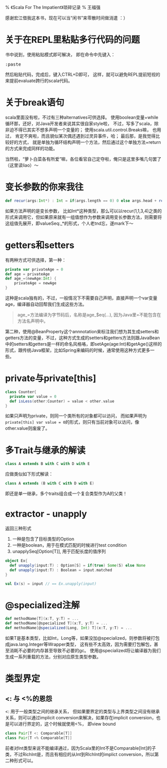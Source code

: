 % 《Scala For The Impatient》琐碎记录
% 王福强

感谢宏江借我这本书，现在可以当“闲书”来零散时间做消遣 ：）

# 关于在REPL里粘贴多行代码的问题
书中说到，使用粘贴模式即可解决， 即在命令中先键入：
<pre>
:paste
</pre>
然后粘贴代码，完成后，键入CTRL+D即可， 这样，就可以避免REPL提前短视的来提前evaluate跨行的scala代码。


# 关于break语句
scala里面没有啦，不过有三种alternatives可供选择。 使用boolean变量+while循环那，还好，对Java开发者来说其实很自家style啦， 不过，写多了scala，除非迫不得已其实不想多声明一个变量的； 使用scala.util.control.Breaks嘛， 也用过， 肯定不爽啦，而且貌似某次偶还遇到过灵异事件，哈； 最后那，是我觉得比较好的方式， 就是单独为循环结构声明一个方法，然后通过这个单独方法+return的方式来完成同样的功能。

当然啦，“萝卜白菜各有所爱”嘛，各位看官自己定夺啦，俺只是这里多嘴几句罢了（这里读liao）～

# 变长参数的你来我往

```scala
def recur(args:Int*) : Int = if(args.length == 0) 0 else args.head + recur(args.tail:_*)
```

如果方法声明的是变长参数， 比如Int*这种类型，那么可以以recur(1,1,3,4)之类的形式来调用它，但如果原来就有一组值想作为参数来调用变长参数方法，则需要将这组值先展开，即valueSeq:_\*的形式，个人老tnd忘，遂mark下～

# getters和setters
有两种方式可供选择，第一种：

```scala
private var privateAge = 0
def age = privateAge
def age_=(newAge:Int) {
	privateAge = newAge
}
```

这种是scala独有的，不过，一般情况下不需要自己声明，直接声明一个var变量age，编译器自动回帮我们生成这些方法。

<blockquote>
age_=方法编译为字节码后，名称是age_$eq(...), 因为Java里=不能包含在方法名声明中。
</blockquote>

第二种，使用@BeanProperty这个annnotation来标注我们想为其生成setters和getters方法的变量，不过，这种方式生成的setters和getters方法则跟JavaBean中的setters和getters是一样的命名风格咯，即setAge(age:Int)和getAge()这样的形式，跟传统Java框架，比如Spring来编码的时候，通常使用这种方式更多一些。

# private与private[this]

```scala
class Counter{
  private var value = 0
  def isLess(other:Counter) = value < other.value
}
```



如果只声明为private，则同一个类所有的对象都可以访问， 而如果声明为`private[this] var value = 0`的形式，则只有当前对象可以访问，像other.value则废废了。

# 多Trait与继承的解读


```scala
class A extends B with C with D with E 
```


应做类似如下形式解读：



```scala
class A extends (B with C with D with E)
```



即还是单一继承，多个traits组合成一个复合类型作为A的父类！

# extractor - unapply

返回三种形式

1. 一种是包含了目标类型的Option
2. 一种是boolean，用于在模式匹配的时候进行test condition
3. unapplySeq[Option[T]], 用于匹配长度的值序列



```scala
object Ex{
  def unapply(input:T) : Option[S] = if(true) Some(S) else None
  def unapply(input:T) : Boolean = input.matched
}

val Ex(s) = input // == Ex.unapply(input) 
```



# @specialized注解


```scala
def methodName[T](x:T, y:T) = ...
def methodName[@specialized T](x:T, y:T) = ...
def methodName[@specialized(Long, Int) T](x:T, y:T) = ...
```


如果T是基本类型，比如Int，Long等，如果没加@specialized，则参数将被打包成java.lang.Integer等Wrapper类型， 这有些不太高效，因为需要打包解包，甚至消耗不必要的内存甚至导致不必要的gc。 使用@specialized将让编译器为我们生成一系列重载的方法，分别对应原生类型参数。


# 类型界定

## <: 与 <%的恩怨
<: 用于一般类型之间的继承关系， 但如果要界定的类型与上界类型之间没有继承关系，则可以通过implicit conversion来解决，如果存在implicit conversion，也是可以进行界定的，这个时候就使用<%， 即view bound


```scala
class Pair[T <: Comparable[T]]
class Pair[T <% Comparable[T]]
```


前者对Int类型来说不能编译通过，因为Scala里的Int不是Comparable[Int]的子类，不过RichInt是，而且有相应的从Int到RIchInt的implict conversion，所以第二种形式可以。



























